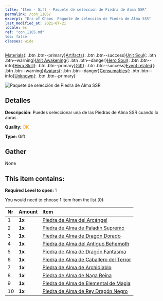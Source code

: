 ```yaml
---
title: "Item - Gift - Paquete de selección de Piedra de Alma SSR"
permalink: /con_1105/
excerpt: "Era of Chaos  Paquete de selección de Piedra de Alma SSR"
last_modified_at: 2021-07-21
locale: es
ref: "con_1105.md"
toc: false
classes: wide
---
```

 [Materials](/ItemsES/){: .btn .btn--primary}[Artifacts](/ItemsES/Artifacts/){: .btn .btn--success}[Unit Soul](/ItemsES/UnitSoul/){: .btn .btn--warning}[Unit Awakening](/ItemsES/UnitAwakening/){: .btn .btn--danger}[Hero Soul](/ItemsES/HeroSoul/){: .btn .btn--info}[Hero Skill](/ItemsES/HeroSkill/){: .btn .btn--primary}[Gift](/ItemsES/Gift/){: .btn .btn--success}[Event related](/ItemsES/Events/){: .btn .btn--warning}[Avatars](/ItemsES/Avatars/){: .btn .btn--danger}[Consumables](/ItemsES/Consumables/){: .btn .btn--info}[Unknown](/ItemsES/Unknown/){: .btn .btn--primary}

 ![Paquete de selección de Piedra de Alma SSR](/images/t/i_907560.png)

## Detalles
 **Descripción:** Puedes seleccionar una de las Piedras de Alma SSR cuando lo abras.

 **Quality:** <span style="color: #FF8C00">OK</span>

 **Type:** Gift

## Gather

  None

## This item contains:

 **Required Level to open:** 1

 You would need to choose 1 item from the list (0):

  | Nr | Amount |     Item    |
  |:---|:-------|:------------|
  | 1 |  **1x** | [Piedra de Alma del Arcángel](/ItemsES/unt_288/) |  | 
  | 2 |  **1x** | [Piedra de Alma de Paladín Supremo](/ItemsES/unt_289/) |  | 
  | 3 |  **1x** | [Piedra de Alma de Dragón Dorado](/ItemsES/unt_295/) |  | 
  | 4 |  **1x** | [Piedra de Alma del Antiguo Behemoth](/ItemsES/unt_311/) |  | 
  | 5 |  **1x** | [Piedra de Alma de Dragón Fantasma](/ItemsES/unt_303/) |  | 
  | 6 |  **1x** | [Piedra de Alma de Caballero del Terror](/ItemsES/unt_302/) |  | 
  | 7 |  **1x** | [Piedra de Alma de Archidiablo](/ItemsES/unt_318/) |  | 
  | 8 |  **1x** | [Piedra de Alma de Naga Reina](/ItemsES/unt_325/) |  | 
  | 9 |  **1x** | [Piedra de Alma de Elemental de Magia](/ItemsES/unt_347/) |  | 
  | 10 |  **1x** | [Piedra de Alma de Rey Dragón Negro](/ItemsES/unt_334/) |  | 
